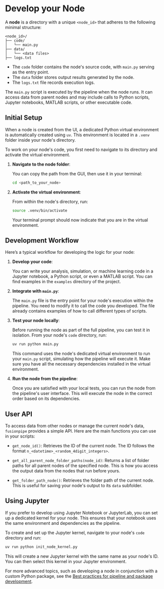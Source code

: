 # Develop your Node

A **node** is a directory with a unique `<node_id>` that adheres to the following minimal structure:

```
<node_id>/
├── code/
│   └── main.py
├── data/
│   └── <data files>
├── logs.txt
```

- The `code` folder contains the node's source code, with `main.py` serving as the entry point.
- The `data` folder stores output results generated by the node.
- The `logs.txt` file records execution logs.

The `main.py` script is executed by the pipeline when the node runs. It can access data from parent nodes and may include calls to Python scripts, Jupyter notebooks, MATLAB scripts, or other executable code.

## Initial Setup

When a node is created from the UI, a dedicated Python virtual environment is automatically created using `uv`. This environment is located in a `.venv` folder inside your node's directory.

To work on your node's code, you first need to navigate to its directory and activate the virtual environment.

1.  **Navigate to the node folder**:

    You can copy the path from the GUI, then use it in your terminal:
    ```bash
    cd <path_to_your_node>
    ```

2.  **Activate the virtual environment**:

    From within the node's directory, run:
    ```bash
    source .venv/bin/activate
    ```
    Your terminal prompt should now indicate that you are in the virtual environment.

## Development Workflow

Here’s a typical workflow for developing the logic for your node:

1.  **Develop your code**:

    You can write your analysis, simulation, or machine learning code in a Jupyter notebook, a Python script, or even a MATLAB script. You can find examples in the `examples` directory of the project.

2.  **Integrate with `main.py`**:

    The `main.py` file is the entry point for your node's execution within the pipeline. You need to modify it to call the code you developed. The file already contains examples of how to call different types of scripts.

3.  **Test your node locally**:

    Before running the node as part of the full pipeline, you can test it in isolation. From your node's `code` directory, run:
    ```bash
    uv run python main.py
    ```
    This command uses the node's dedicated virtual environment to run your `main.py` script, simulating how the pipeline will execute it. Make sure you have all the necessary dependencies installed in the virtual environment.

4.  **Run the node from the pipeline**:

    Once you are satisfied with your local tests, you can run the node from the pipeline's user interface. This will execute the node in the correct order based on its dependencies.

## User API

To access data from other nodes or manage the current node's data, `fusionpipe` provides a simple API. Here are the main functions you can use in your scripts:

- `get_node_id()`: Retrieves the ID of the current node. The ID follows the format `n_<datetime>_<random_4digit_integers>`.

- `get_all_parent_node_folder_paths(node_id)`: Returns a list of folder paths for all parent nodes of the specified node. This is how you access the output data from the nodes that run before yours.

- `get_folder_path_node()`: Retrieves the folder path of the current node. This is useful for saving your node's output to its `data` subfolder.

## Using Jupyter

If you prefer to develop using Jupyter Notebook or JupyterLab, you can set up a dedicated kernel for your node. This ensures that your notebook uses the same environment and dependencies as the pipeline.

To create and set up the Jupyter kernel, navigate to your node's `code` directory and run:
```bash
uv run python init_node_kernel.py
```
This will create a new Jupyter kernel with the same name as your node's ID. You can then select this kernel in your Jupyter environment.

For more advanced topics, such as developing a node in conjunction with a custom Python package, see the [Best practices for pipeline and package development](best_practices_pipeline_package.md).